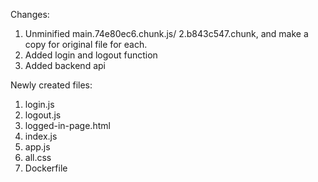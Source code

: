 Changes:
1. Unminified main.74e80ec6.chunk.js/ 2.b843c547.chunk, and make a copy for original file for each.
2. Added login and logout function
3. Added backend api


Newly created files:

1. login.js
2. logout.js
3. logged-in-page.html
4. index.js
5. app.js
6. all.css
7. Dockerfile